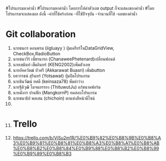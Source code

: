 #โปรแกรมหาค่าน้ำ
#โปรแกรมหาค่าน้ำ โดยการใส่ค่าตัวเลข  output ก็จะแสดงของค่าน้ำ
#โดยโปรแกรมจะแสดงผล ดังนี้
-ค่าที่ใช้คร้งก่อน 
-ที่ใช้ปัจจุบัน
-จำนวนที่ใช้
-ผลของค่าน้ำ
# Git collaboration
1. นายธนกร ดอนพรม   (iigluayy ) ปุ่มเครียร์ในDataGridView, CheckBox,RadioButton
2. นายชนาวีร์ เพ็ชรนารถ     (ChanaweePhetenard)เปลี่ยนฟอนต์
3. นายเขมินท์ เข็มอินทร์     (KENG2002)เพิ่มตัวเลข
4. นายอัคควัตฒ์ บัวศรี      (Akkarawat Buasri) เพิ่มbutton
5. ยศวรรธน์ สุรินทร์        (Yotsawat) ปุ่มปิดโปรแกรม
6. นายชินวัฒน์ ทศดี        (keinsaza78) พิ่มค่าว่าง
7. นายฐิติวุฒิ โมจนยรรยง    (ThituwutJu) แก้ขนาดฟอร์ม
8. นายมังกร ปานฟัก        (MangkornP) ทดสอบโปรแกรม
9. นายชนาธิป พลเสน       (chichoin) ตกแต่งสีหน้าดีไซน์
10. 
11. # Trello
12. https://trello.com/b/VjSu2m1R/%E0%B9%82%E0%B8%9B%E0%B8%A3%E0%B9%81%E0%B8%81%E0%B8%A3%E0%B8%A1%E0%B8%AB%E0%B8%B2%E0%B8%84%E0%B9%88%E0%B8%B2%E0%B8%99%E0%B9%89%E0%B8%B3

